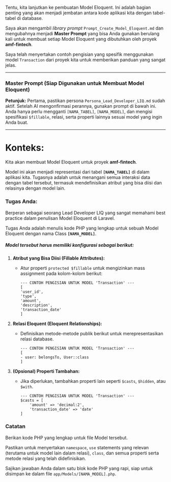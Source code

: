Tentu, kita lanjutkan ke pembuatan Model Eloquent. Ini adalah bagian penting yang akan menjadi jembatan antara kode aplikasi kita dengan tabel-tabel di database.

Saya akan mengambil *library prompt* `Prompt_Create_Model_Eloquent.md` dan mengubahnya menjadi **Master Prompt** yang bisa Anda gunakan berulang kali untuk membuat setiap Model Eloquent yang dibutuhkan oleh proyek **amf-fintech**.

Saya telah menyertakan contoh pengisian yang spesifik menggunakan model `Transaction` dari proyek kita untuk memberikan panduan yang sangat jelas.

-----

### **Master Prompt (Siap Digunakan untuk Membuat Model Eloquent)**

**Petunjuk:** Pertama, pastikan persona `Persona_Lead_Developer_LIQ.md` sudah aktif. Setelah AI mengonfirmasi perannya, gunakan prompt di bawah ini. Anda hanya perlu mengganti `[NAMA_TABEL]`, `[NAMA_MODEL]`, dan mengisi spesifikasi `$fillable`, relasi, serta properti lainnya sesuai model yang ingin Anda buat.

-----

# Konteks:

Kita akan membuat Model Eloquent untuk proyek **amf-fintech**.

Model ini akan menjadi representasi dari tabel **`[NAMA_TABEL]`** di dalam aplikasi kita. Tugasnya adalah untuk menangani semua interaksi data dengan tabel tersebut, termasuk mendefinisikan atribut yang bisa diisi dan relasinya dengan model lain.

### Tugas Anda:

Berperan sebagai seorang Lead Developer LIQ yang sangat memahami best practice dalam penulisan Model Eloquent di Laravel.

Tugas Anda adalah menulis kode PHP yang lengkap untuk sebuah Model Eloquent dengan nama Class **`[NAMA_MODEL]`**.

##### Model tersebut harus memiliki konfigurasi sebagai berikut:

1.  **Atribut yang Bisa Diisi (Fillable Attributes):**

      * Atur properti `protected $fillable` untuk mengizinkan mass assignment pada kolom-kolom berikut:
        ```
        --- CONTOH PENGISIAN UNTUK MODEL 'Transaction' ---
        [
        'user_id',
        'type',
        'amount',
        'description',
        'transaction_date'
        ]
        ```

2.  **Relasi Eloquent (Eloquent Relationships):**

      * Definisikan metode-metode publik berikut untuk merepresentasikan relasi database.
        ```
        --- CONTOH PENGISIAN UNTUK MODEL 'Transaction' ---
        [
        - user: belongsTo, User::class
        ]
        ```

3.  **(Opsional) Properti Tambahan:**

      * Jika diperlukan, tambahkan properti lain seperti `$casts`, `$hidden`, atau `$with`.
        ```
        --- CONTOH PENGISIAN UNTUK MODEL 'Transaction' ---
        $casts = [
            'amount' => 'decimal:2',
            'transaction_date' => 'date'
        ]
        ```

### Catatan

Berikan kode PHP yang lengkap untuk file Model tersebut.

Pastikan untuk menyertakan `namespace`, `use` statements yang relevan (terutama untuk model lain dalam relasi), `class`, dan semua properti serta metode relasi yang telah didefinisikan.

Sajikan jawaban Anda dalam satu blok kode PHP yang rapi, siap untuk disimpan ke dalam file `app/Models/[NAMA_MODEL].php`.